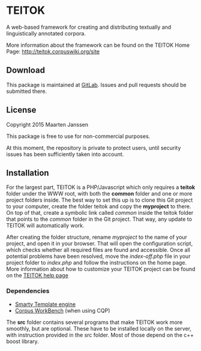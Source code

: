 # TEITOK

A web-based framework for creating and distributing textually and linguistically annotated corpora.

More information about the framework can be found on the TEITOK Home Page: http://teitok.corpuswiki.org/site

## Download

This package is maintained at
[GitLab](https://gitlab.com/maartenes/TEITOK). Issues and pull requests
should be submitted there.

## License

Copyright 2015 Maarten Janssen

This package is free to use for non-commercial purposes.

At this moment, the repository is private to protect users, until security issues has been sufficiently taken into account.

## Installation

For the largest part, TEITOK is a PHP/Javascript which only requires a **teitok** folder under the WWW root, with both the **common** folder and one or more project folders inside. The best way to set this up is to clone this Git project to your computer, create the folder teitok and copy the **myproject** to there. On top of that, create a symbolic link called *common* inside the teitok folder that points to the *common* folder in the Git project. That way, any update to TEITOK will automatically work.

After creating the folder structure, rename *myproject* to the name of your project, and open it in your browser. That will open the configuration script, which checks whether all required files are found and accessible. Once all potential problems have been resolved, move the *index-off.php* file in your project folder to *index.php* and follow the instructions on the home page. More information about how to customize your TEITOK project can be found on the [TEITOK help page](teitok.corpuswiki.org/site/index.php?action=help)

### Dependencies
- [Smarty Template engine](http://www.smarty.net/)
- [Corpus WorkBench](http://cwb.sourceforge.net/) (when using CQP)

The **src** folder contains several programs that make TEITOK work more smoothly, but are optional. These have to be installed locally on the server, with instruction provided in the src folder. Most of those depend on the c++ boost library.
